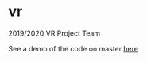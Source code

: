 # vr
2019/2020 VR Project Team

See a demo of the code on master [here](https://essdev-team.github.io/vr/docs)